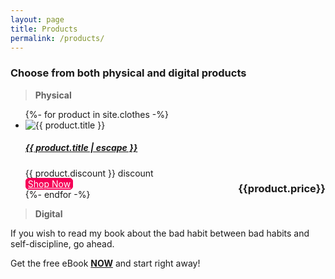 ```yaml
---
layout: page
title: Products
permalink: /products/
---
```


<h3>Choose from both physical and digital products</h3>

> **Physical** 

<ul class="post-list">
  {%- for product in site.clothes -%}
  <li class="post-item">
    <img class="post-image" src="{{product.thumbnail }}" alt="{{ product.title }}">
    <h5 class="post-heading">
      <a class="post-link" href="{{ product.link }}">
        {{ product.title | escape }}
      </a>
    </h5>
    <span class="post-meta p-author">{{ product.discount }} discount</span>
    <h3 class="product-price" style="float: right;">{{product.price}}</h3>
    <br>
    <span style="background-color: #f50057; border: 1px solid #f50057; border-radius: 6px;"><a href="{{ product.link }}" style="color: white; padding: 0px 3px;">Shop Now</a></span>
    
  </li>
  {%- endfor -%}
</ul>

> **Digital**

If you wish to read my book about the bad habit between bad habits and self-discipline, go ahead.

Get the free eBook <b>[NOW]({{site.url}}/assets/Bad-Habits-Vs-Self-Discipline.pdf)</b> and start right away!